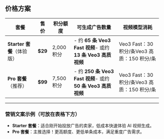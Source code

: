 ## 价格方案

| 套餐 | 售价 | 积分额度 | 可生成广告数量 | 视频模型消耗 |
| --- | --- | --- | --- | --- |
| **Starter 套餐**（体验版） | **$29** | 2,000 积分 | - 约 **65 条 Veo3 Fast 视频**- 或约 **13 条 Veo3 高质视频** | Veo3 Fast：30 积分/条Veo3 高质：150 积分/条 |
| **Pro 套餐**（推荐） | **$99** | 7,500 积分 | - 约 **250 条 Veo3 Fast 视频**- 或约 **50 条 Veo3 高质视频** | Veo3 Fast：30 积分/条Veo3 高质：150 积分/条 |

---

### 营销文案示例（可放在表格下方）

- **Starter 套餐**：适合刚开始投放广告的卖家，低成本快速体验 AI 视频生成。
- **Pro 套餐**：主推选择！更高额度、更低单条成本，满足重度广告需求。